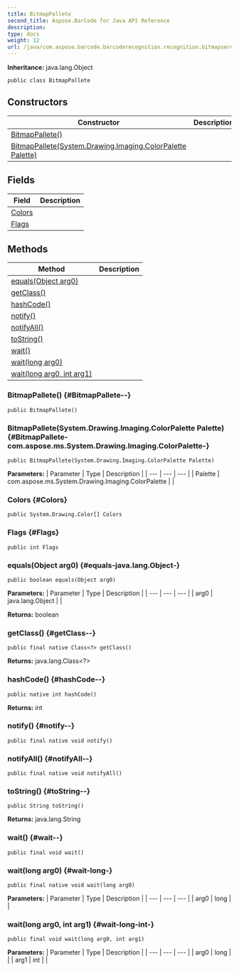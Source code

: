 ```yaml
---
title: BitmapPallete
second_title: Aspose.BarCode for Java API Reference
description: 
type: docs
weight: 12
url: /java/com.aspose.barcode.barcoderecognition.recognition.bitmapserver/bitmappallete/
---
```

**Inheritance:**
java.lang.Object
```
public class BitmapPallete
```
## Constructors

| Constructor | Description |
| --- | --- |
| [BitmapPallete()](#BitmapPallete--) |  |
| [BitmapPallete(System.Drawing.Imaging.ColorPalette Palette)](#BitmapPallete-com.aspose.ms.System.Drawing.Imaging.ColorPalette-) |  |
## Fields

| Field | Description |
| --- | --- |
| [Colors](#Colors) |  |
| [Flags](#Flags) |  |
## Methods

| Method | Description |
| --- | --- |
| [equals(Object arg0)](#equals-java.lang.Object-) |  |
| [getClass()](#getClass--) |  |
| [hashCode()](#hashCode--) |  |
| [notify()](#notify--) |  |
| [notifyAll()](#notifyAll--) |  |
| [toString()](#toString--) |  |
| [wait()](#wait--) |  |
| [wait(long arg0)](#wait-long-) |  |
| [wait(long arg0, int arg1)](#wait-long-int-) |  |
### BitmapPallete() {#BitmapPallete--}
```
public BitmapPallete()
```


### BitmapPallete(System.Drawing.Imaging.ColorPalette Palette) {#BitmapPallete-com.aspose.ms.System.Drawing.Imaging.ColorPalette-}
```
public BitmapPallete(System.Drawing.Imaging.ColorPalette Palette)
```


**Parameters:**
| Parameter | Type | Description |
| --- | --- | --- |
| Palette | com.aspose.ms.System.Drawing.Imaging.ColorPalette |  |

### Colors {#Colors}
```
public System.Drawing.Color[] Colors
```


### Flags {#Flags}
```
public int Flags
```


### equals(Object arg0) {#equals-java.lang.Object-}
```
public boolean equals(Object arg0)
```




**Parameters:**
| Parameter | Type | Description |
| --- | --- | --- |
| arg0 | java.lang.Object |  |

**Returns:**
boolean
### getClass() {#getClass--}
```
public final native Class<?> getClass()
```




**Returns:**
java.lang.Class<?>
### hashCode() {#hashCode--}
```
public native int hashCode()
```




**Returns:**
int
### notify() {#notify--}
```
public final native void notify()
```




### notifyAll() {#notifyAll--}
```
public final native void notifyAll()
```




### toString() {#toString--}
```
public String toString()
```




**Returns:**
java.lang.String
### wait() {#wait--}
```
public final void wait()
```




### wait(long arg0) {#wait-long-}
```
public final native void wait(long arg0)
```




**Parameters:**
| Parameter | Type | Description |
| --- | --- | --- |
| arg0 | long |  |

### wait(long arg0, int arg1) {#wait-long-int-}
```
public final void wait(long arg0, int arg1)
```




**Parameters:**
| Parameter | Type | Description |
| --- | --- | --- |
| arg0 | long |  |
| arg1 | int |  |

